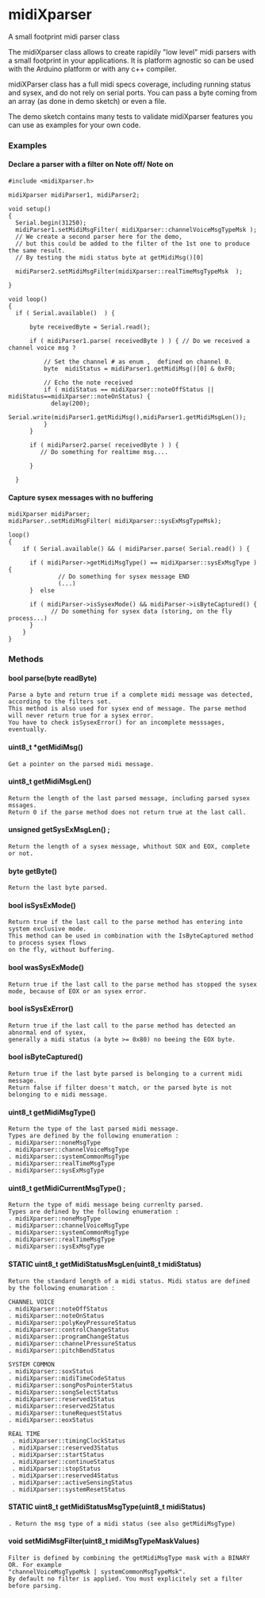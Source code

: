 # midiXparser
A small footprint midi parser class


The midiXparser class allows to create rapidily "low level" midi parsers with a small footprint in your applications.
It is platform agnostic so can be used with the Arduino platform or with any c++ compiler.

midiXParser class has a full midi specs coverage, including running status and sysex, and do not rely on serial ports. 
You can pass a byte coming from an array (as done in demo sketch) or even a file.

The demo sketch contains many tests to validate midiXparser features you can use as examples for your own code.

### Examples

#### Declare a parser with a filter on Note off/ Note on

    #include <midiXparser.h>

    midiXparser midiParser1, midiParser2;

    void setup()
    {
      Serial.begin(31250);
      midiParser1.setMidiMsgFilter( midiXparser::channelVoiceMsgTypeMsk );
      // We create a second parser here for the demo,
      // but this could be added to the filter of the 1st one to produce the same result.
      // By testing the midi status byte at getMidiMsg()[0]

      midiParser2.setMidiMsgFilter(midiXparser::realTimeMsgTypeMsk  );

    }

    void loop()
    {
      if ( Serial.available()  ) {

          byte receivedByte = Serial.read();

          if ( midiParser1.parse( receivedByte ) ) { // Do we received a channel voice msg ?

              // Set the channel # as enum ,  defined on channel 0.
              byte  midiStatus = midiParser1.getMidiMsg()[0] & 0xF0;

              // Echo the note received
              if ( midiStatus == midiXparser::noteOffStatus || midiStatus==midiXparser::noteOnStatus) {
                delay(200);
                Serial.write(midiParser1.getMidiMsg(),midiParser1.getMidiMsgLen());
              }
          }

          if ( midiParser2.parse( receivedByte ) ) {
             // Do something for realtime msg....

          }

      }
      
#### Capture sysex messages with no buffering

    midiXparser midiParser;
    midiParser..setMidiMsgFilter( midiXparser::sysExMsgTypeMsk);
    
    loop() 
    {
        if ( Serial.available() && ( midiParser.parse( Serial.read() ) {

          if ( midiParser->getMidiMsgType() == midiXparser::sysExMsgType ) {
                  // Do something for sysex message END  
                  (...)
          }  else 
          
          if ( midiParser->isSysexMode() && midiParser->isByteCaptured() {
                // Do something for sysex data (storing, on the fly process...)
          }
        }        
    }
    
### Methods

#### bool parse(byte readByte)
    Parse a byte and return true if a complete midi message was detected, according to the filters set.
    This method is also used for sysex end of message. The parse method will never return true for a sysex error. 
    You have to check isSysexError() for an incomplete messsages, eventually.

#### uint8_t *getMidiMsg()
    Get a pointer on the parsed midi message.

#### uint8_t getMidiMsgLen()
    Return the length of the last parsed message, including parsed sysex mssages.
    Return 0 if the parse method does not return true at the last call.    
      
#### unsigned getSysExMsgLen() ;
    Return the length of a sysex message, whithout SOX and EOX, complete or not.

#### byte getByte()
    Return the last byte parsed.

#### bool isSysExMode()
    Return true if the last call to the parse method has entering into system exclusive mode.  
    This method can be used in combination with the IsByteCaptured method to process sysex flows
    on the fly, without buffering.    

#### bool wasSysExMode()
    Return true if the last call to the parse method has stopped the sysex mode, because of EOX or an sysex error.
    
#### bool isSysExError()
    Return true if the last call to the parse method has detected an abnormal end of sysex,
    generally a midi status (a byte >= 0x80) no beeing the EOX byte.
  
#### bool isByteCaptured()  
    Return true if the last byte parsed is belonging to a current midi message.  
    Return false if filter doesn't match, or the parsed byte is not belonging to e midi message.

#### uint8_t getMidiMsgType()
    Return the type of the last parsed midi message.    
    Types are defined by the following enumeration :
    . midiXparser::noneMsgType
    . midiXparser::channelVoiceMsgType
    . midiXparser::systemCommonMsgType
    . midiXparser::realTimeMsgType
    . midiXparser::sysExMsgType

#### uint8_t getMidiCurrentMsgType() ;
    Return the type of midi message being currenlty parsed.    
    Types are defined by the following enumeration :
    . midiXparser::noneMsgType
    . midiXparser::channelVoiceMsgType
    . midiXparser::systemCommonMsgType
    . midiXparser::realTimeMsgType
    . midiXparser::sysExMsgType  
    
#### STATIC uint8_t getMidiStatusMsgLen(uint8_t midiStatus)
    Return the standard length of a midi status. Midi status are defined 
    by the following enumaration :
    
    CHANNEL VOICE
    . midiXparser::noteOffStatus
    . midiXparser::noteOnStatus
    . midiXparser::polyKeyPressureStatus
    . midiXparser::controlChangeStatus
    . midiXparser::programChangeStatus
    . midiXparser::channelPressureStatus
    . midiXparser::pitchBendStatus
    
    SYSTEM COMMON
    . midiXparser::soxStatus
    . midiXparser::midiTimeCodeStatus
    . midiXparser::songPosPointerStatus
    . midiXparser::songSelectStatus
    . midiXparser::reserved1Status
    . midiXparser::reserved2Status
    . midiXparser::tuneRequestStatus
    . midiXparser::eoxStatus
    
    REAL TIME
     . midiXparser::timingClockStatus
     . midiXparser::reserved3Status
     . midiXparser::startStatus
     . midiXparser::continueStatus
     . midiXparser::stopStatus
     . midiXparser::reserved4Status
     . midiXparser::activeSensingStatus
     . midiXparser::systemResetStatus

#### STATIC uint8_t getMidiStatusMsgType(uint8_t midiStatus)    
    . Return the msg type of a midi status (see also getMidiMsgType)
 
#### void setMidiMsgFilter(uint8_t midiMsgTypeMaskValues)
    Filter is defined by combining the getMidiMsgType mask with a BINARY OR. For example
    "channelVoiceMsgTypeMsk | systemCommonMsgTypeMsk".
    By default no filter is applied. You must explicitely set a filter before parsing.


